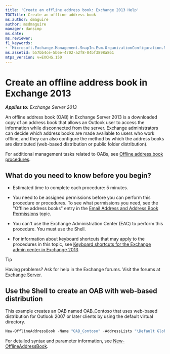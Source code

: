 ```yaml
---
title: 'Create an offline address book: Exchange 2013 Help'
TOCTitle: Create an offline address book
ms.author: dmaguire
author: msdmaguire
manager: dansimp
ms.date: 
ms.reviewer: 
f1_keywords:
- 'Microsoft.Exchange.Management.SnapIn.Esm.OrganizationConfiguration.Mailbox.NewOabWizardForm.OabIntroductionWizardPage'
ms.assetid: b57bb4ce-5b6e-4702-a2f8-04bf3898a861
mtps_version: v=EXCHG.150
---
```


# Create an offline address book in Exchange 2013

_**Applies to:** Exchange Server 2013_

An offline address book (OAB) in Exchange Server 2013 is a downloaded copy of an address book that allows an Outlook user to access the information while disconnected from the server. Exchange administrators can decide which address books are made available to users who work offline, and they can also configure the method by which the address books are distributed (web-based distribution or public folder distribution).

For additional management tasks related to OABs, see [Offline address book procedures](offline-address-book-procedures-exchange-2013-help.md).

## What do you need to know before you begin?

- Estimated time to complete each procedure: 5 minutes.

- You need to be assigned permissions before you can perform this procedure or procedures. To see what permissions you need, see the "Offline address books" entry in the [Email Address and Address Book Permissions](http://technet.microsoft.com/library/1c1de09d-16ef-4424-9bfb-eb7edffbc8c2.aspx) topic.

- You can't use the Exchange Administration Center (EAC) to perform this procedure. You must use the Shell.

- For information about keyboard shortcuts that may apply to the procedures in this topic, see [Keyboard shortcuts for the Exchange admin center in Exchange 2013](keyboard-shortcuts-in-the-exchange-admin-center-2013-help.md).

> [!TIP]
> Having problems? Ask for help in the Exchange forums. Visit the forums at [Exchange Server](https://go.microsoft.com/fwlink/p/?linkId=60612).

## Use the Shell to create an OAB with web-based distribution

This example creates an OAB named OAB_Contoso that uses web-based distribution for Outlook 2007 or later clients by using the default virtual directory.

```powershell
New-OfflineAddressBook -Name "OAB_Contoso" -AddressLists "\Default Global Address List" -VirtualDirectories $Null -GlobalWebDistributionEnabled $True
```

For detailed syntax and parameter information, see [New-OfflineAddressBook](http://technet.microsoft.com/library/8b9a3931-90c3-4b36-9dcb-5e2e65cd7e5e.aspx).
